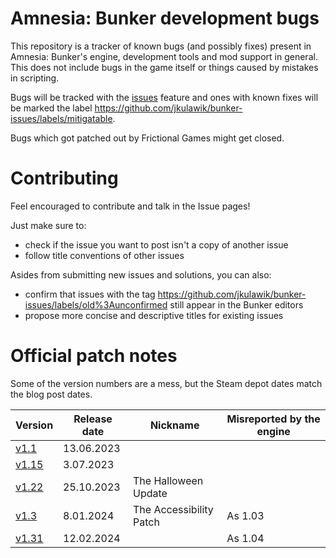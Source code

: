 # Amnesia: Bunker development bugs

This repository is a tracker of known bugs (and possibly fixes) present in Amnesia: Bunker's engine, development tools and mod support in general. This does not include bugs in the game itself or things caused by mistakes in scripting.

Bugs will be tracked with the [issues](https://github.com/jkulawik/bunker-issues/issues) feature and ones with known fixes will be marked the label https://github.com/jkulawik/bunker-issues/labels/mitigatable.

Bugs which got patched out by Frictional Games might get closed.

# Contributing

Feel encouraged to contribute and talk in the Issue pages!

Just make sure to:
- check if the issue you want to post isn't a copy of another issue
- follow title conventions of other issues 

Asides from submitting new issues and solutions, you can also:
- confirm that issues with the tag https://github.com/jkulawik/bunker-issues/labels/old%3Aunconfirmed still appear in the Bunker editors
- propose more concise and descriptive titles for existing issues

# Official patch notes

Some of the version numbers are a mess, but the Steam depot dates match the blog post dates.

| Version                                                                                  | Release date | Nickname                | Misreported by the engine |
|------------------------------------------------------------------------------------------|--------------|-------------------------|---------------------------|
| [v1.1](https://frictionalgames.com/2023-06-amnesia-the-bunker-updated-1-1/)              | 13.06.2023   |                         |                           |
| [v1.15](https://frictionalgames.com/2023-07-amnesia-the-bunker-second-update-1-15/)      | 3.07.2023    |                         |                           |
| [v1.22](https://frictionalgames.com/2023-10-amnesia-the-bunker-halloween-update-launch/) | 25.10.2023   | The Halloween Update    |                           |
| [v1.3](https://frictionalgames.com/2024-01-amnesia-the-bunker-accessibility-patch/)      | 8.01.2024    | The Accessibility Patch | As 1.03                   |
| [v1.31](https://frictionalgames.com/2024-02-amnesia-the-bunker-updated-1-31/)            | 12.02.2024   |                         | As 1.04                   |



